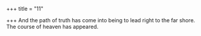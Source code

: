 +++
title = "11"

+++
 And the path of truth has come into being to lead right to the far shore. The course of heaven has appeared.